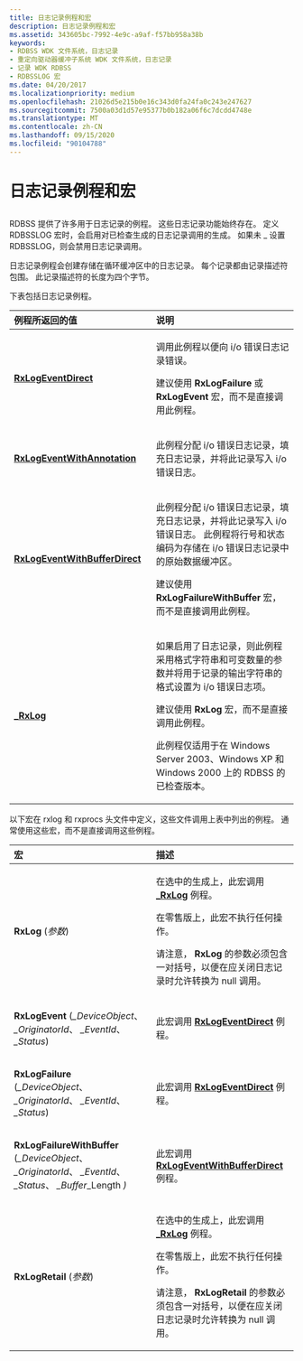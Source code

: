```yaml
---
title: 日志记录例程和宏
description: 日志记录例程和宏
ms.assetid: 343605bc-7992-4e9c-a9af-f57bb958a38b
keywords:
- RDBSS WDK 文件系统，日志记录
- 重定向驱动器缓冲子系统 WDK 文件系统，日志记录
- 记录 WDK RDBSS
- RDBSSLOG 宏
ms.date: 04/20/2017
ms.localizationpriority: medium
ms.openlocfilehash: 21026d5e215b0e16c343d0fa24fa0c243e247627
ms.sourcegitcommit: 7500a03d1d57e95377b0b182a06f6c7dcdd4748e
ms.translationtype: MT
ms.contentlocale: zh-CN
ms.lasthandoff: 09/15/2020
ms.locfileid: "90104788"
---
```

# <a name="logging-routines-and-macros"></a>日志记录例程和宏


## <span id="ddk_logging_functions_and_macros_if"></span><span id="DDK_LOGGING_FUNCTIONS_AND_MACROS_IF"></span>


RDBSS 提供了许多用于日志记录的例程。 这些日志记录功能始终存在。 定义 RDBSSLOG 宏时，会启用对已检查生成的日志记录调用的生成。 如果未 \_ 设置 RDBSSLOG，则会禁用日志记录调用。

日志记录例程会创建存储在循环缓冲区中的日志记录。 每个记录都由记录描述符包围。 此记录描述符的长度为四个字节。

下表包括日志记录例程。

<table>
<colgroup>
<col width="50%" />
<col width="50%" />
</colgroup>
<thead>
<tr class="header">
<th align="left">例程所返回的值</th>
<th align="left">说明</th>
</tr>
</thead>
<tbody>
<tr class="odd">
<td align="left"><p><a href="/windows-hardware/drivers/ddi/rxprocs/nf-rxprocs-rxlogeventdirect" data-raw-source="[&lt;strong&gt;RxLogEventDirect&lt;/strong&gt;](/windows-hardware/drivers/ddi/rxprocs/nf-rxprocs-rxlogeventdirect)"><strong>RxLogEventDirect</strong></a></p></td>
<td align="left"><p>调用此例程以便向 i/o 错误日志记录错误。</p>
<p>建议使用 <strong>RxLogFailure</strong> 或 <strong>RxLogEvent</strong> 宏，而不是直接调用此例程。</p></td>
</tr>
<tr class="even">
<td align="left"><p><a href="/windows-hardware/drivers/ddi/rxprocs/nf-rxprocs-rxlogeventwithannotation" data-raw-source="[&lt;strong&gt;RxLogEventWithAnnotation&lt;/strong&gt;](/windows-hardware/drivers/ddi/rxprocs/nf-rxprocs-rxlogeventwithannotation)"><strong>RxLogEventWithAnnotation</strong></a></p></td>
<td align="left"><p>此例程分配 i/o 错误日志记录，填充日志记录，并将此记录写入 i/o 错误日志。</p></td>
</tr>
<tr class="odd">
<td align="left"><p><a href="/windows-hardware/drivers/ddi/rxprocs/nf-rxprocs-rxlogeventwithbufferdirect" data-raw-source="[&lt;strong&gt;RxLogEventWithBufferDirect&lt;/strong&gt;](/windows-hardware/drivers/ddi/rxprocs/nf-rxprocs-rxlogeventwithbufferdirect)"><strong>RxLogEventWithBufferDirect</strong></a></p></td>
<td align="left"><p>此例程分配 i/o 错误日志记录，填充日志记录，并将此记录写入 i/o 错误日志。 此例程将行号和状态编码为存储在 i/o 错误日志记录中的原始数据缓冲区。</p>
<p>建议使用 <strong>RxLogFailureWithBuffer</strong> 宏，而不是直接调用此例程。</p></td>
</tr>
<tr class="even">
<td align="left"><p><a href="/windows-hardware/drivers/ddi/rxlog/nf-rxlog-_rxlog" data-raw-source="[&lt;strong&gt;_RxLog&lt;/strong&gt;](/windows-hardware/drivers/ddi/rxlog/nf-rxlog-_rxlog)"><strong>_RxLog</strong></a></p></td>
<td align="left"><p>如果启用了日志记录，则此例程采用格式字符串和可变数量的参数并将用于记录的输出字符串的格式设置为 i/o 错误日志项。</p>
<p>建议使用 <strong>RxLog</strong> 宏，而不是直接调用此例程。</p>
<p>此例程仅适用于在 Windows Server 2003、Windows XP 和 Windows 2000 上的 RDBSS 的已检查版本。</p></td>
</tr>
</tbody>
</table>

 

以下宏在 rxlog 和 rxprocs 头文件中定义，这些文件调用上表中列出的例程。 通常使用这些宏，而不是直接调用这些例程。

<table>
<colgroup>
<col width="50%" />
<col width="50%" />
</colgroup>
<thead>
<tr class="header">
<th align="left">宏</th>
<th align="left">描述</th>
</tr>
</thead>
<tbody>
<tr class="odd">
<td align="left"><p><strong>RxLog</strong> (<em>参数</em>) </p></td>
<td align="left"><p>在选中的生成上，此宏调用 <a href="/windows-hardware/drivers/ddi/rxlog/nf-rxlog-_rxlog" data-raw-source="[&lt;strong&gt;_RxLog&lt;/strong&gt;](/windows-hardware/drivers/ddi/rxlog/nf-rxlog-_rxlog)"><strong>_RxLog</strong></a> 例程。</p>
<p>在零售版上，此宏不执行任何操作。</p>
<p>请注意， <strong>RxLog</strong> 的参数必须包含一对括号，以便在应关闭日志记录时允许转换为 null 调用。</p></td>
</tr>
<tr class="even">
<td align="left"><p><strong>RxLogEvent</strong> (<em>_DeviceObject</em>、 <em>_OriginatorId</em>、 <em>_EventId</em>、 <em>_Status</em>) </p></td>
<td align="left"><p>此宏调用 <a href="/windows-hardware/drivers/ddi/rxprocs/nf-rxprocs-rxlogeventdirect" data-raw-source="[&lt;strong&gt;RxLogEventDirect&lt;/strong&gt;](/windows-hardware/drivers/ddi/rxprocs/nf-rxprocs-rxlogeventdirect)"><strong>RxLogEventDirect</strong></a> 例程。</p></td>
</tr>
<tr class="odd">
<td align="left"><p><strong>RxLogFailure</strong> (<em>_DeviceObject</em>、 <em>_OriginatorId</em>、 <em>_EventId</em>、 <em>_Status</em>) </p></td>
<td align="left"><p>此宏调用 <a href="/windows-hardware/drivers/ddi/rxprocs/nf-rxprocs-rxlogeventdirect" data-raw-source="[&lt;strong&gt;RxLogEventDirect&lt;/strong&gt;](/windows-hardware/drivers/ddi/rxprocs/nf-rxprocs-rxlogeventdirect)"><strong>RxLogEventDirect</strong></a> 例程。</p></td>
</tr>
<tr class="even">
<td align="left"><p><strong>RxLogFailureWithBuffer</strong> (<em>_DeviceObject</em>、 <em>_OriginatorId</em>、 <em>_EventId</em>、 <em>_Status</em>、 <em>_Buffer</em>_Length <em>) </em></p></td>
<td align="left"><p>此宏调用 <a href="/windows-hardware/drivers/ddi/rxprocs/nf-rxprocs-rxlogeventwithbufferdirect" data-raw-source="[&lt;strong&gt;RxLogEventWithBufferDirect&lt;/strong&gt;](/windows-hardware/drivers/ddi/rxprocs/nf-rxprocs-rxlogeventwithbufferdirect)"><strong>RxLogEventWithBufferDirect</strong></a> 例程。</p></td>
</tr>
<tr class="odd">
<td align="left"><p><strong>RxLogRetail</strong> (<em>参数</em>) </p></td>
<td align="left"><p>在选中的生成上，此宏调用 <a href="/windows-hardware/drivers/ddi/rxlog/nf-rxlog-_rxlog" data-raw-source="[&lt;strong&gt;_RxLog&lt;/strong&gt;](/windows-hardware/drivers/ddi/rxlog/nf-rxlog-_rxlog)"><strong>_RxLog</strong></a> 例程。</p>
<p>在零售版上，此宏不执行任何操作。</p>
<p>请注意， <strong>RxLogRetail</strong> 的参数必须包含一对括号，以便在应关闭日志记录时允许转换为 null 调用。</p></td>
</tr>
</tbody>
</table>

 

